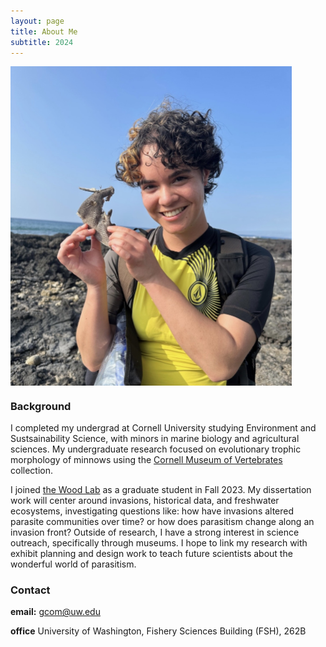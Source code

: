 ```yaml
---
layout: page
title: About Me
subtitle: 2024
---
```


<img align="center" width="450" src="/assets/img/avatar_hawaii.jpg">

### Background
I completed my undergrad at Cornell University studying Environment and Sustsainability Science, with minors in marine biology and agricultural sciences. My undergraduate research focused on evolutionary trophic morphology of minnows using the [Cornell Museum of Vertebrates](https://www.cumv.cornell.edu/) collection. 

I joined [the Wood Lab](https://chelsealwood.com/) as a graduate student in Fall 2023. My dissertation work will center around invasions, historical data, and freshwater ecosystems, investigating questions like: how have invasions altered parasite communities over time? or how does parasitism change along an invasion front? Outside of research, I have a strong interest in science outreach, specifically through museums. I hope to link my research with exhibit planning and design work to teach future scientists about the wonderful world of parasitism.

### Contact
**email:** gcom@uw.edu

**office** University of Washington, Fishery Sciences Building (FSH), 262B
